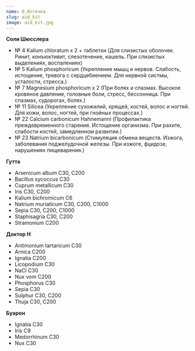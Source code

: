 ```yaml
---
name: 0_Аптечка
slug: aid_kit
image: aid_kit.jpg
---
```

**Соли Шюсслера**

- № 4 Kalium chloratum х 2 + таблетки (Для слизистых оболочек. Ринит, конъюктивит, слезотечение, кашель. При слизистых выделениях, воспалениях)
- № 5 Kalium phosphoricum (Укрепление мышц и нервов. Слабость, истощение, тревога с сердцебиением. Для нервной систмы, усталости, стресса.)
- № 7 Magnesium phosphoricum х 2 (При болях и спазмах. Высокое кровяное давление, головные боли, стресс, бессонница. При спазмах, судорогах, болях.)
- № 11 Silicea (Укрепление сухожилий, хрящей, костей, волос и ногтей. Для кожи, волос, ногтей, при гнойных процессах.)
- № 22 Calcium carbonicum Hahnemanni (Профилактика преждевременного старения. Истощение организма. При рахите, слабости костей, замедленном развитии.)
- № 23 Natrium bicarbonicum (Стимуляция обмена веществ. Изжога, заболевания поджелудочной железы. При изжоге, фцидозе, нарушениях пищеварения.)

**Гутта**

- Arsenicum album C30, C200
- Bacillus sycoccus C30
- Cuprum metallicum C30
- Iris C30, C200
- Kalium bichromicum C6
- Natrium muriaticum C30, C200, C1000
- Sepia C30, C200, C1000
- Staphisagria C30, C200
- Stramonium C200

**Доктор Н**

- Antimonium tartaricum C30
- Arnica C200
- Ignatia C200
- Licopodium C30
- NaCl C30
- Nux vom C200
- Phosphorus C30
- Sepia C30
- Sulphur C30, C200
- Thuja C30, C200

**Буарон**

- Ignatia C30
- Iris C9
- Medorrhinum C30
- Nux C30
